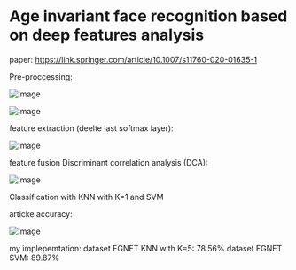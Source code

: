 ﻿# Age invariant face recognition based on deep features analysis
paper: https://link.springer.com/article/10.1007/s11760-020-01635-1

Pre-proccessing:

![image](https://user-images.githubusercontent.com/54143711/135315895-e9eea182-4c0f-4063-a877-cb16eed3f03a.png)

![image](https://user-images.githubusercontent.com/54143711/135315985-781b475a-55e3-4c10-ac95-d40e6d82121e.png)

feature extraction (deelte last softmax layer):

![image](https://user-images.githubusercontent.com/54143711/135316151-6f2320f5-1c19-443b-be1b-f9d89adc031f.png)

feature fusion Discriminant correlation analysis (DCA):

![image](https://user-images.githubusercontent.com/54143711/135316289-98de7aff-78d5-4638-9860-9a5ea334f23a.png)

Classification with KNN with K=1 and SVM

articke accuracy:

![image](https://user-images.githubusercontent.com/54143711/135316600-8fdee47e-ef6c-48b3-9ccb-7fc27b925365.png)

my implepemtation: 
dataset FGNET KNN with K=5: 78.56%
dataset FGNET SVM: 89.87%
